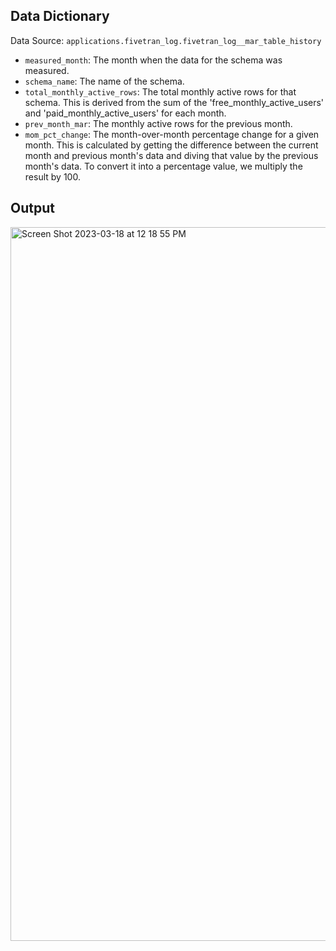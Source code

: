 ## Data Dictionary

Data Source: `applications.fivetran_log.fivetran_log__mar_table_history`


* `measured_month`: The month when the data for the schema was measured.
* `schema_name`: The name of the schema.
* `total_monthly_active_rows`: The total monthly active rows for that schema. This is derived from the sum of the 'free_monthly_active_users' and 'paid_monthly_active_users' for each month.
* `prev_month_mar`: The monthly active rows for the previous month.
* `mom_pct_change`: The month-over-month percentage change for a given month. This is calculated by getting the difference between the current month and previous month's data and diving that value by the previous month's data. To convert it into a percentage value, we multiply the result by 100.


## Output

<img width="1142" alt="Screen Shot 2023-03-18 at 12 18 55 PM" src="https://user-images.githubusercontent.com/16471203/226132303-ef953b2f-1bba-474f-8e29-24299b71d15a.png">
